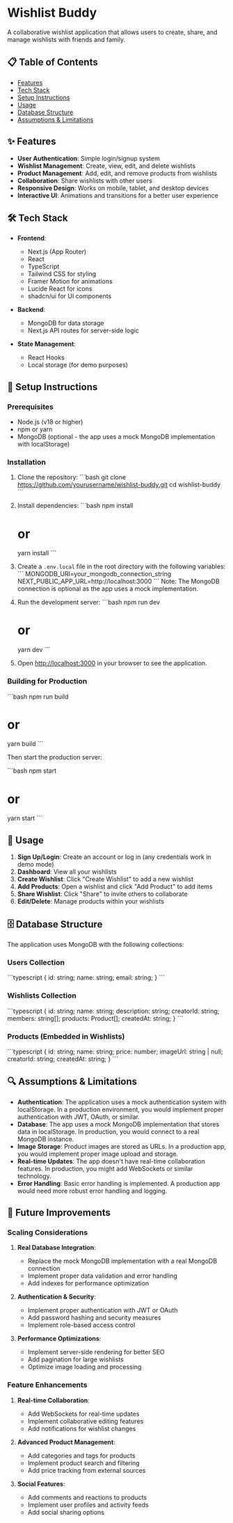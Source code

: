 # Wishlist Buddy

A collaborative wishlist application that allows users to create, share, and manage wishlists with friends and family.


## 📋 Table of Contents

- [Features](#features)
- [Tech Stack](#tech-stack)
- [Setup Instructions](#setup-instructions)
- [Usage](#usage)
- [Database Structure](#database-structure)
- [Assumptions & Limitations](#assumptions--limitations)

## ✨ Features

- **User Authentication**: Simple login/signup system
- **Wishlist Management**: Create, view, edit, and delete wishlists
- **Product Management**: Add, edit, and remove products from wishlists
- **Collaboration**: Share wishlists with other users
- **Responsive Design**: Works on mobile, tablet, and desktop devices
- **Interactive UI**: Animations and transitions for a better user experience

## 🛠️ Tech Stack

- **Frontend**:
  - Next.js (App Router)
  - React
  - TypeScript
  - Tailwind CSS for styling
  - Framer Motion for animations
  - Lucide React for icons
  - shadcn/ui for UI components

- **Backend**:
  - MongoDB for data storage
  - Next.js API routes for server-side logic

- **State Management**:
  - React Hooks
  - Local storage (for demo purposes)

## 🚀 Setup Instructions

### Prerequisites

- Node.js (v18 or higher)
- npm or yarn
- MongoDB (optional - the app uses a mock MongoDB implementation with localStorage)

### Installation

1. Clone the repository:
   \`\`\`bash
   git clone https://github.com/yourusername/wishlist-buddy.git
   cd wishlist-buddy
   \`\`\`

2. Install dependencies:
   \`\`\`bash
   npm install
   # or
   yarn install
   \`\`\`

3. Create a `.env.local` file in the root directory with the following variables:
   \`\`\`
   MONGODB_URI=your_mongodb_connection_string
   NEXT_PUBLIC_APP_URL=http://localhost:3000
   \`\`\`
   Note: The MongoDB connection is optional as the app uses a mock implementation.

4. Run the development server:
   \`\`\`bash
   npm run dev
   # or
   yarn dev
   \`\`\`

5. Open [http://localhost:3000](http://localhost:3000) in your browser to see the application.

### Building for Production

\`\`\`bash
npm run build
# or
yarn build
\`\`\`

Then start the production server:

\`\`\`bash
npm start
# or
yarn start
\`\`\`

## 📱 Usage

1. **Sign Up/Login**: Create an account or log in (any credentials work in demo mode)
2. **Dashboard**: View all your wishlists
3. **Create Wishlist**: Click "Create Wishlist" to add a new wishlist
4. **Add Products**: Open a wishlist and click "Add Product" to add items
5. **Share Wishlist**: Click "Share" to invite others to collaborate
6. **Edit/Delete**: Manage products within your wishlists

## 🗄️ Database Structure

The application uses MongoDB with the following collections:

### Users Collection
\`\`\`typescript
{
  id: string;
  name: string;
  email: string;
}
\`\`\`

### Wishlists Collection
\`\`\`typescript
{
  id: string;
  name: string;
  description: string;
  creatorId: string;
  members: string[];
  products: Product[];
  createdAt: string;
}
\`\`\`

### Products (Embedded in Wishlists)
\`\`\`typescript
{
  id: string;
  name: string;
  price: number;
  imageUrl: string | null;
  creatorId: string;
  createdAt: string;
}
\`\`\`

## 🔍 Assumptions & Limitations

- **Authentication**: The application uses a mock authentication system with localStorage. In a production environment, you would implement proper authentication with JWT, OAuth, or similar.
- **Database**: The app uses a mock MongoDB implementation that stores data in localStorage. In production, you would connect to a real MongoDB instance.
- **Image Storage**: Product images are stored as URLs. In a production app, you would implement proper image upload and storage.
- **Real-time Updates**: The app doesn't have real-time collaboration features. In production, you might add WebSockets or similar technology.
- **Error Handling**: Basic error handling is implemented. A production app would need more robust error handling and logging.

## 🚀 Future Improvements

### Scaling Considerations

1. **Real Database Integration**:
   - Replace the mock MongoDB implementation with a real MongoDB connection
   - Implement proper data validation and error handling
   - Add indexes for performance optimization

2. **Authentication & Security**:
   - Implement proper authentication with JWT or OAuth
   - Add password hashing and security measures
   - Implement role-based access control

3. **Performance Optimizations**:
   - Implement server-side rendering for better SEO
   - Add pagination for large wishlists
   - Optimize image loading and processing

### Feature Enhancements

1. **Real-time Collaboration**:
   - Add WebSockets for real-time updates
   - Implement collaborative editing features
   - Add notifications for wishlist changes

2. **Advanced Product Management**:
   - Add categories and tags for products
   - Implement product search and filtering
   - Add price tracking from external sources

3. **Social Features**:
   - Add comments and reactions to products
   - Implement user profiles and activity feeds
   - Add social sharing options
